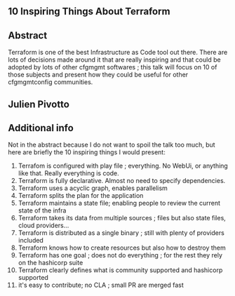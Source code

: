 ## 10 Inspiring Things About Terraform


## Abstract

Terraform is one of the best Infrastructure as Code tool out there. There are
lots of decisions made around it that are really inspiring and that could be
adopted by lots of other cfgmgmt softwares ; this talk will focus on 10 of those
subjects and present how they could be useful for other cfgmgmtconfig
communities.


## Julien Pivotto


## Additional info

Not in the abstract because I do not want to spoil the talk too much, but here
are briefly the 10 inspiring things I would present:

1. Terrafom is configured with play file ; everything. No WebUi, or anything
   like that. Really everything is code.
1. Terraform is fully declarative. Almost no need to specify dependencies.
1. Terraform uses a acyclic graph, enables parallelism
1. Terraform splits the plan for the application
1. Terraform maintains a state file; enabling people to review the current state
   of the infra
1. Terraform takes its data from multiple sources ; files but also state files,
   cloud providers...
1. Terraform is distributed as a single binary ; still with plenty of providers
   included
1. Terraform knows how to create resources but also how to destroy them
1. Terraform has one goal ; does not do everything ; for the rest they rely on
   the hashicorp suite
1. Terraform clearly defines what is community supported and hashicorp supported
1. it's easy to contribute; no CLA ; small PR are merged fast
